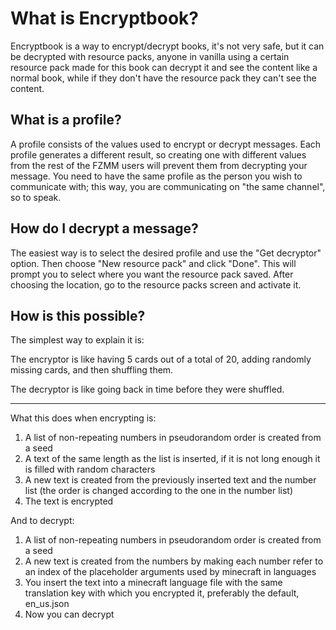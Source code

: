 # What is Encryptbook?
Encryptbook is a way to encrypt/decrypt books, it's not very safe, but it can be decrypted with resource packs, anyone in vanilla using a certain resource pack made for this book can decrypt it and see the content like a normal book, while if they don't have the resource pack they can't see the content.

## What is a profile?

A profile consists of the values used to encrypt or decrypt messages.
Each profile generates a different result, so creating one with different
values from the rest of the FZMM users will prevent them from decrypting
your message. You need to have the same profile as the person you wish to
communicate with; this way, you are communicating on "the same channel",
so to speak.

## How do I decrypt a message?

The easiest way is to select the desired profile and use the "Get decryptor"
option. Then choose "New resource pack" and click "Done". This will prompt
you to select where you want the resource pack saved. After choosing the
location, go to the resource packs screen and activate it.

## How is this possible?

The simplest way to explain it is:

The encryptor is like having 5 cards out of a total of 20, adding randomly missing cards, and then shuffling them.

The decryptor is like going back in time before they were shuffled.

---

What this does when encrypting is:
1. A list of non-repeating numbers in pseudorandom order is created from a seed
2. A text of the same length as the list is inserted, if it is not long enough it is filled with random characters
3. A new text is created from the previously inserted text and the number list (the order is changed according to the one in the number list)
4. The text is encrypted

And to decrypt:
1. A list of non-repeating numbers in pseudorandom order is created from a seed
2. A new text is created from the numbers by making each number refer to an index of the placeholder arguments used by minecraft in languages
3. You insert the text into a minecraft language file with the same translation key with which you encrypted it, preferably the default, en_us.json
4. Now you can decrypt